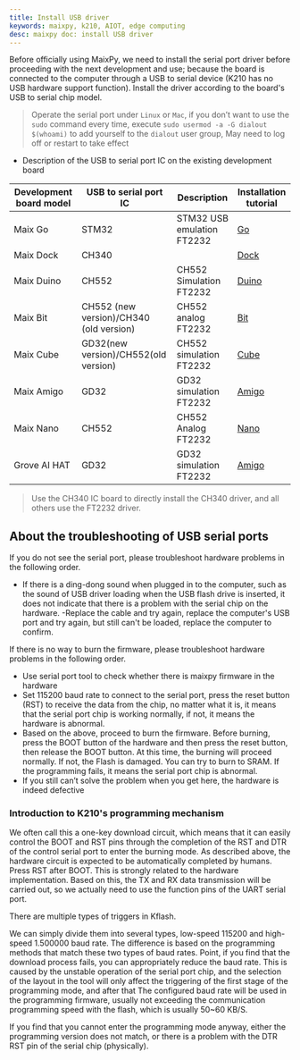 ```yaml
---
title: Install USB driver
keywords: maixpy, k210, AIOT, edge computing
desc: maixpy ​​doc: install USB driver
---
```



Before officially using MaixPy, we need to install the serial port driver before proceeding with the next development and use; because the board is connected to the computer through a USB to serial device (K210 has no USB hardware support function).
Install the driver according to the board's USB to serial chip model.

> Operate the serial port under `Linux` or `Mac`, if you don’t want to use the `sudo` command every time, execute `sudo usermod -a -G dialout $(whoami)` to add yourself to the `dialout` user group, May need to log off or restart to take effect


- Description of the USB to serial port IC on the existing development board

| Development board model | USB to serial port IC | Description |Installation tutorial|
| --- | --- | --- | --- |
| Maix Go | STM32 | STM32 USB emulation FT2232 |[Go](install_driver/go.md)|
| Maix Dock | CH340 | |[Dock](install_driver/dock.md)|
| Maix Duino | CH552 | CH552 Simulation FT2232 |[Duino](install_driver/duino.md)|
| Maix Bit | CH552 (new version)/CH340 (old version) | CH552 analog FT2232 |[Bit](install_driver/bit.md)|
| Maix Cube | GD32(new version)/CH552(old version) | CH552 simulation FT2232 |[Cube](install_driver/ft2232.md)|
| Maix Amigo | GD32 | GD32 simulation FT2232 |[Amigo](install_driver/ft2232.md)|
| Maix Nano | CH552 | CH552 Analog FT2232 |[Nano](install_driver/nano.md)|
| Grove AI HAT | GD32 | GD32 simulation FT2232 |[Amigo](install_driver/ft2232.md)|


> Use the CH340 IC board to directly install the CH340 driver, and all others use the FT2232 driver.

## About the troubleshooting of USB serial ports

If you do not see the serial port, please troubleshoot hardware problems in the following order.

- If there is a ding-dong sound when plugged in to the computer, such as the sound of USB driver loading when the USB flash drive is inserted, it does not indicate that there is a problem with the serial chip on the hardware.
-Replace the cable and try again, replace the computer's USB port and try again, but still can't be loaded, replace the computer to confirm.

If there is no way to burn the firmware, please troubleshoot hardware problems in the following order.

- Use serial port tool to check whether there is maixpy ​​firmware in the hardware
- Set 115200 baud rate to connect to the serial port, press the reset button (RST) to receive the data from the chip, no matter what it is, it means that the serial port chip is working normally, if not, it means the hardware is abnormal.
- Based on the above, proceed to burn the firmware. Before burning, press the BOOT button of the hardware and then press the reset button, then release the BOOT button. At this time, the burning will proceed normally. If not, the Flash is damaged. You can try to burn to SRAM. If the programming fails, it means the serial port chip is abnormal.
- If you still can’t solve the problem when you get here, the hardware is indeed defective

### Introduction to K210's programming mechanism

We often call this a one-key download circuit, which means that it can easily control the BOOT and RST pins through the completion of the RST and DTR of the control serial port to enter the burning mode. As described above, the hardware circuit is expected to be automatically completed by humans. Press RST after BOOT. This is strongly related to the hardware implementation. Based on this, the TX and RX data transmission will be carried out, so we actually need to use the function pins of the UART serial port.

There are multiple types of triggers in Kflash.

We can simply divide them into several types, low-speed 115200 and high-speed 1.500000 baud rate. The difference is based on the programming methods that match these two types of baud rates. Point, if you find that the download process fails, you can appropriately reduce the baud rate. This is caused by the unstable operation of the serial port chip, and the selection of the layout in the tool will only affect the triggering of the first stage of the programming mode, and after that The configured baud rate will be used in the programming firmware, usually not exceeding the communication programming speed with the flash, which is usually 50~60 KB/S.

If you find that you cannot enter the programming mode anyway, either the programming version does not match, or there is a problem with the DTR RST pin of the serial chip (physically).

